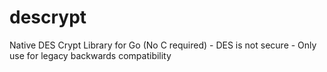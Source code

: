 # descrypt
Native DES Crypt Library for Go (No C required) - DES is not secure - Only use for legacy backwards compatibility
